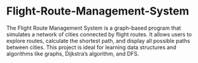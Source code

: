 # Flight-Route-Management-System
The Flight Route Management System is a graph-based program that simulates a network of cities connected by flight routes. It allows users to explore routes, calculate the shortest path, and display all possible paths between cities. This project is ideal for learning data structures and algorithms like graphs, Dijkstra’s algorithm, and DFS.
